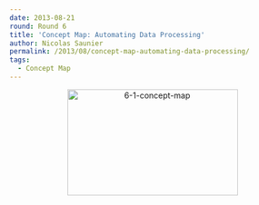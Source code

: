 ```yaml
---
date: 2013-08-21
round: Round 6
title: 'Concept Map: Automating Data Processing'
author: Nicolas Saunier
permalink: /2013/08/concept-map-automating-data-processing/
tags:
  - Concept Map
---
```

<p style="text-align: center;">
  <a href="http://files.software-carpentry.org/training-course/2013/08/6-1-concept-map.jpg"><img class="size-medium wp-image-4005 aligncenter" title="Concept Map for Automating Data Processing" alt="6-1-concept-map" src="http://teaching.software-carpentry.org/wp-content/uploads/2013/08/6-1-concept-map-300x187.jpg" width="300" height="187" /></a>
</p>
